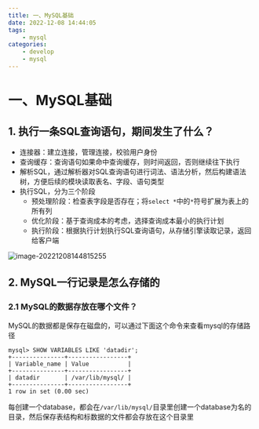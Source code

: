 ```yaml
---
title: 一、MySQL基础
date: 2022-12-08 14:44:05
tags:
	- mysql
categories:
	- develop
	- mysql
---
```



# 一、MySQL基础

## 1. 执行一条SQL查询语句，期间发生了什么？

- 连接器：建立连接，管理连接，校验用户身份
- 查询缓存：查询语句如果命中查询缓存，则时间返回，否则继续往下执行
- 解析SQL，通过解析器对SQL查询语句进行词法、语法分析，然后构建语法树，方便后续的模块读取表名、字段、语句类型
- 执行SQL，分为三个阶段
  - 预处理阶段：检查表字段是否存在；将`select *`中的`*`符号扩展为表上的所有列
  - 优化阶段：基于查询成本的考虑，选择查询成本最小的执行计划
  - 执行阶段：根据执行计划执行SQL查询语句，从存储引擎读取记录，返回给客户端

![image-20221208144815255](http://yixuan004.oss-cn-hangzhou.aliyuncs.com/img/image-20221208144815255.png)

## 2. MySQL一行记录是怎么存储的

### 2.1 MySQL的数据存放在哪个文件？

MySQL的数据都是保存在磁盘的，可以通过下面这个命令来查看mysql的存储路径

```shell
mysql> SHOW VARIABLES LIKE 'datadir';
+---------------+-----------------+
| Variable_name | Value           |
+---------------+-----------------+
| datadir       | /var/lib/mysql/ |
+---------------+-----------------+
1 row in set (0.00 sec)
```

每创建一个database，都会在`/var/lib/mysql/`目录里创建一个database为名的目录，然后保存表结构和标数据的文件都会存放在这个目录里























